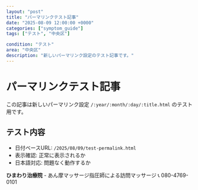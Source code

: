 ```yaml
---
layout: "post"
title: "パーマリンクテスト記事"
date: "2025-08-09 12:00:00 +0000"
categories: ["symptom_guide"]
tags: ["テスト", "中央区"]

condition: "テスト"
area: "中央区"
description: "新しいパーマリンク設定のテスト記事です。"
---
```


# パーマリンクテスト記事

この記事は新しいパーマリンク設定 `/:year/:month/:day/:title.html` のテスト用です。

## テスト内容
- 日付ベースURL: `/2025/08/09/test-permalink.html`
- 表示確認: 正常に表示されるか
- 日本語対応: 問題なく動作するか

**ひまわり治療院** - あん摩マッサージ指圧師による訪問マッサージ
📞 080-4769-0101